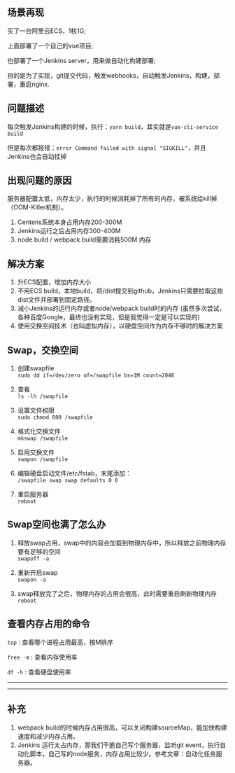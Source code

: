 ## 场景再现
买了一台阿里云ECS，1核1G;

上面部署了一个自己的vue项目; 

也部署了一个Jenkins server，用来做自动化构建部署; 

目的是为了实现，git提交代码，触发webhooks，自动触发Jenkins，构建，部署，重启nginx.

## 问题描述
每次触发Jenkins构建的时候，执行：`yarn build`，其实就是`vue-cli-service build`

但是每次都报错：`error Command failed with signal "SIGKILL"`，并且Jenkins也会自动挂掉

## 出现问题的原因
服务器配置太低，内存太少，执行的时候消耗掉了所有的内存，被系统给kill掉（OOM-Killer机制）。  
1. Centens系统本身占用内存200-300M
2. Jenkins运行之后占用内存300-400M
3. node build / webpack build需要消耗500M 内存

## 解决方案
1. 升ECS配置，增加内存大小
2. 不用ECS build，本地build，将/dist提交到github，Jenkins只需要拉取这些dist文件并部署到固定路径。
3. 减小Jenkins的运行内存或者node/webpack build时的内存 (虽然多次尝试，各种百度Google，最终也没有实现，但是我觉得一定是可以实现的)
4. 使用交换空间技术（也叫虚拟内存），以硬盘空间作为内存不够时的解决方案

## Swap，交换空间
1. 创建swapfile  
`sudo dd if=/dev/zero of=/swapfile bs=1M count=2048`

2. 查看  
`ls -lh /swapfile`

3. 设置文件权限  
`sudo chmod 600 /swapfile`

4. 格式化交换文件  
`mkswap /swapfile`

5. 启用交换文件  
`swapon /swapfile`

6. 编辑硬盘启动文件/etc/fstab，末尾添加：  
`/swapfile swap swap defaults 0 0`

7. 重启服务器  
`reboot`

## Swap空间也满了怎么办
1. 释放swap占用，swap中的内容会加载到物理内存中，所以释放之前物理内存要有足够的空间  
`swapoff -a`

2. 重新开启swap  
`swapon -a`

3. swap释放完了之后，物理内存的占用会很高，此时需要重启刷新物理内存  
`reboot`

## 查看内存占用的命令
`top` : 查看哪个进程占用最高，按M排序

`free -m` : 查看内存使用率

`df -h` : 查看硬盘使用率


---
---

## 补充
1. webpack build的时候内存占用很高，可以关闭构建sourceMap，能加快构建速度和减少内存占用。
2. Jenkins 运行太占内存，那我们干脆自己写个服务器，监听git event，执行自动化脚本，自己写的node服务，内存占用比较少。参考文章：自动化任务服务器。



